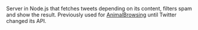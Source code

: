 Server in Node.js that fetches tweets depending on its content, filters spam and show the result.
Previously used for [AnimalBrowsing](https://www.animalbrowsing.com) until Twitter changed its API.
